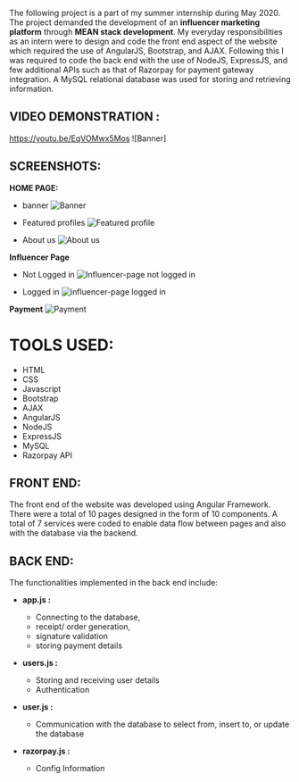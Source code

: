 
The following project is a part of my summer internship during May 2020.
The project demanded the development of an **influencer marketing platform** through **MEAN stack development**.
My everyday responsibilities as an intern were to design and code the front end aspect of the website which required the use of AngularJS, Bootstrap, and AJAX. Following this I was required to code the back end with the use of NodeJS, ExpressJS, and few additional APIs such as that of Razorpay for payment gateway integration. A MySQL relational database was used for storing and retrieving information. 

## VIDEO DEMONSTRATION :
https://youtu.be/EqVOMwx5Mos
![Banner]

## SCREENSHOTS:

**HOME PAGE:**
- banner
![Banner](https://user-images.githubusercontent.com/72911752/115893784-40bf6480-a461-11eb-82d3-add83b2562ff.JPG)

- Featured profiles
![Featured profile](https://user-images.githubusercontent.com/72911752/115893871-592f7f00-a461-11eb-99fe-e5aefb7760eb.JPG)

- About us
![About us](https://user-images.githubusercontent.com/72911752/115893896-5e8cc980-a461-11eb-8337-b11d8890c108.JPG)

**Influencer Page**
- Not Logged in
![Influencer-page not logged in](https://user-images.githubusercontent.com/72911752/115893927-62b8e700-a461-11eb-80ff-d3c0e53b4a10.JPG)

- Logged in
![influencer-page logged in](https://user-images.githubusercontent.com/72911752/115893934-65b3d780-a461-11eb-95e3-754dce10e379.JPG)

**Payment**
![Payment](https://user-images.githubusercontent.com/72911752/115893947-6b112200-a461-11eb-9f16-4365040964b7.JPG)


# TOOLS USED:

-  HTML
- CSS
- Javascript
- Bootstrap
- AJAX
- AngularJS
- NodeJS
- ExpressJS
- MySQL
- Razorpay API


## FRONT END:

The front end of the website was developed using Angular Framework. 
There were a total of 10 pages designed in the form of 10 components. A total of 7 services were coded to enable data flow between pages and also with the database via the backend.

## BACK END:

The functionalities implemented in the back end include:
- **app.js :**
	-   Connecting to the database,
	-   receipt/ order generation, 
	-   signature validation 
	-   storing payment details
-  **users.js :**
	-   Storing and receiving user details
	-   Authentication
- **user.js :** 
	-   Communication with the database to select from, insert to, or update the database
	
- **razorpay.js :**
	-  Config Information




